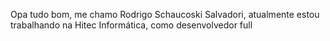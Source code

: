 Opa tudo bom, me chamo Rodrigo Schaucoski Salvadori, atualmente estou trabalhando na Hitec Informática, como desenvolvedor full
